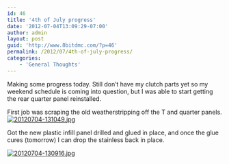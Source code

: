 ```yaml
---
id: 46
title: '4th of July progress'
date: '2012-07-04T13:09:29-07:00'
author: admin
layout: post
guid: 'http://www.8bitdmc.com/?p=46'
permalink: /2012/07/4th-of-july-progress/
categories:
    - 'General Thoughts'
---
```


Making some progress today. Still don’t have my clutch parts yet so my weekend schedule is coming into question, but I was able to start getting the rear quarter panel reinstalled.

First job was scraping the old weatherstripping off the T and quarter panels.  
[![20120704-131049.jpg](https://www.8bitdmc.com/wp-content/uploads/2012/07/20120704-131049.jpg)](https://www.8bitdmc.com/wp-content/uploads/2012/07/20120704-131049.jpg)

Got the new plastic infill panel drilled and glued in place, and once the glue cures (tomorrow) I can drop the stainless back in place.

[![20120704-130916.jpg](https://www.8bitdmc.com/wp-content/uploads/2012/07/20120704-130916.jpg)](https://www.8bitdmc.com/wp-content/uploads/2012/07/20120704-130916.jpg)